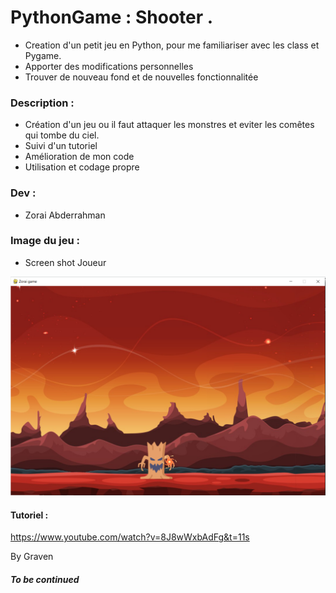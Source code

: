 # PythonGame : Shooter .

- Creation d'un petit jeu en Python, pour me familiariser avec les class et Pygame.
- Apporter des modifications personnelles 
- Trouver de nouveau fond et de nouvelles fonctionnalitée


### Description :

- Création d'un jeu ou il faut attaquer les monstres et eviter les comêtes qui tombe du ciel.
- Suivi d'un tutoriel
- Amélioration de mon code
- Utilisation et codage propre

###  Dev :

- Zorai Abderrahman


### Image du jeu  :


- Screen shot Joueur

![image](https://github.com/Abderzorai/PythonGame/blob/main/screenshot.png)



#### Tutoriel :

https://www.youtube.com/watch?v=8J8wWxbAdFg&t=11s

By Graven


##### To be continued
